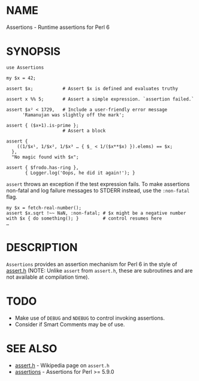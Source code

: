 # NAME

Assertions - Runtime assertions for Perl 6

# SYNOPSIS

    use Assertions

    my $x = 42;

    assert $x;           # Assert $x is defined and evaluates truthy

    assert x %% 5;       # Assert a simple expression. `assertion failed.`

    assert $x² < 1729,   # Include a user-friendly error message
          'Ramanujan was slightly off the mark';

    assert { ($x+1).is-prime };
                         # Assert a block

    assert {
        ((1/$x¹, 1/$x², 1/$x³ … { $_ < 1/($x**$x) }).elems) == $x;
      },
      "No magic found with $x";

    assert { $frodo.has-ring },
           { Logger.log('Oops, he did it again!'); }

`assert` throws an exception if the test expression fails. To make assertions
non-fatal and log failure messages to STDERR instead, use the `:non-fatal` flag.

    my $x = fetch-real-number();
    assert $x.sqrt !~~ NaN, :non-fatal; # $x might be a negative number
    with $x { do something(); }         # control resumes here
    … 

# DESCRIPTION

`Assertions` provides an assertion mechanism for Perl 6 in the style of 
[assert.h](http://en.wikipedia.org/wiki/Assert.h) (NOTE: Unlike `assert` from 
`assert.h`, these are subroutines and are not available at compilation time).

# TODO

* Make use of `DEBUG` and `NDEBUG` to control invoking assertions.
* Consider if Smart Comments may be of use.

# SEE ALSO

* [assert.h](http://en.wikipedia.org/wiki/Assert.h) - Wikipedia page on `assert.h`
* [assertions](http://search.cpan.org/perldoc?assertions) - Assertions for Perl >= 5.9.0

